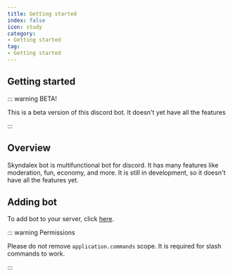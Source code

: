 ```yaml
---
title: Getting started
index: false
icon: study
category:
- Getting started
tag:
- Getting started
---
```

## Getting started

::: warning BETA!

This is a beta version of this discord bot. It doesn't yet have all the features

:::

## Overview

Skyndalex bot is multifunctional bot for discord. It has many features like moderation, fun, economy, and more. It is still in development,
so it doesn't have all the features yet.

## Adding bot

To add bot to your server, click [here](https://discord.com/api/oauth2/authorize?client_id=1059594156839809074&permissions=0&scope=bot%20applications.commands).

::: warning Permissions

Please do not remove `application.commands` scope. It is required for slash commands to work.

:::